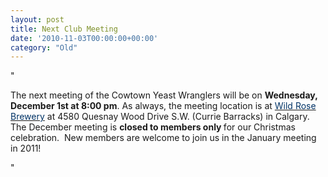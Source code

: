 ```yaml
---
layout: post
title: Next Club Meeting
date: '2010-11-03T00:00:00+00:00'
category: "Old"
---
```

"<p>The next meeting of the Cowtown Yeast Wranglers will be on <strong>Wednesday&#44; December 1st at 8:00 pm</strong>. As always&#44; the meeting location is at <a href="http://www.wildrosebrewery/" target="_blank"><font color="#003366">Wild Rose Brewery</font></a> at 4580 Quesnay Wood Drive S.W. (Currie Barracks) in Calgary. The December meeting is&#160;<strong>closed to members only </strong>for our Christmas celebration.&#160; New members are welcome to join us in the January meeting in 2011!</p>"
